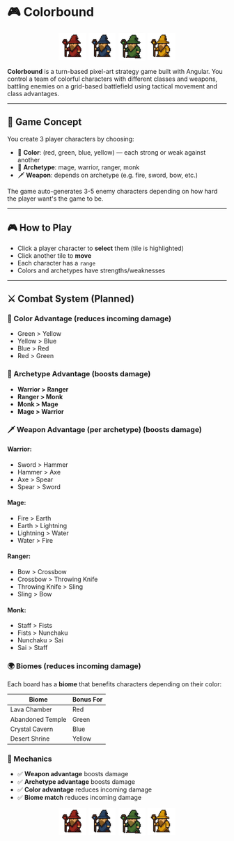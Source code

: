 # 🎮 Colorbound 
<p align="center">
  <img src="docs/mage-red.png" width="64" />
  <img src="docs/mage-blue.png" width="64" />
  <img src="docs/mage-green.png" width="64" />
  <img src="docs/mage-yellow.png" width="64" />
</p>


**Colorbound** is a turn-based pixel-art strategy game built with Angular. You control a team of colorful characters with different classes and weapons, battling enemies on a grid-based battlefield using tactical movement and class advantages.

---

## 🧠 Game Concept

You create 3 player characters by choosing:
- 🎨 **Color**: (red, green, blue, yellow) — each strong or weak against another
- 🧙 **Archetype**: mage, warrior, ranger, monk
- 🗡️ **Weapon**: depends on archetype (e.g. fire, sword, bow, etc.)

The game auto-generates 3-5 enemy characters depending on how hard the player want's the game to be.

---

## 🎮 How to Play

- Click a player character to **select** them (tile is highlighted)
- Click another tile to **move**
- Each character has a `range` 
- Colors and archetypes have strengths/weaknesses


---

## ⚔️ Combat System (Planned)

### 🔄 Color Advantage (reduces incoming damage)
- Green > Yellow  
- Yellow > Blue  
- Blue > Red  
- Red > Green

### 🧱 Archetype Advantage (boosts damage)
- **Warrior > Ranger**
- **Ranger > Monk**
- **Monk > Mage**
- **Mage > Warrior**

### 🗡️ Weapon Advantage (per archetype)  (boosts damage)

#### Warrior:
- Sword > Hammer  
- Hammer > Axe  
- Axe > Spear  
- Spear > Sword

#### Mage:
- Fire > Earth  
- Earth > Lightning  
- Lightning > Water  
- Water > Fire

#### Ranger:
- Bow > Crossbow  
- Crossbow > Throwing Knife  
- Throwing Knife > Sling  
- Sling > Bow

#### Monk:
- Staff > Fists  
- Fists > Nunchaku  
- Nunchaku > Sai  
- Sai > Staff

### 🌍 Biomes  (reduces incoming damage)

Each board has a **biome** that benefits characters depending on their color:

| Biome             | Bonus For |
|-------------------|-----------|
| Lava Chamber      | Red       | 
| Abandoned Temple  | Green     |
| Crystal Cavern    | Blue      | 
| Desert Shrine     | Yellow    | 

### 🎯 Mechanics

- ✅ **Weapon advantage** boosts damage
- ✅ **Archetype advantage** boosts damage
- ✅ **Color advantage** reduces incoming damage
- ✅ **Biome match** reduces incoming damage

<p align="center">
  <img src="docs/mage-red.png" width="64" />
  <img src="docs/mage-blue.png" width="64" />
  <img src="docs/mage-green.png" width="64" />
  <img src="docs/mage-yellow.png" width="64" />
</p>
